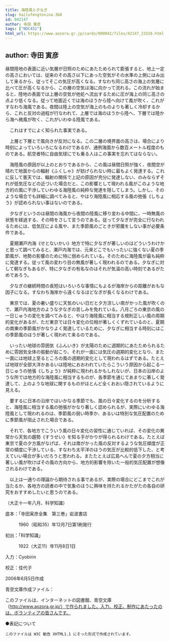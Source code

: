 ```yaml
---
title: 海陸風と夕なぎ
slug: hailufengtoxina-3b8
id: 042147
author: 寺田 寅彦
tags: ["NDC451"]
html_url: https://www.aozora.gr.jp/cards/000042/files/42147_23316.html
---
```


## author: 寺田 寅彦

昼間陸地の表面に近い気層が日照のためにあたためられて膨張すると、地上一定の高さにおいては、従来のその高さ以下にあった空気がその水準の上側にはみ出して来るから、従ってそこの気圧が高くなる。すなわち同じ高さの海上の気層に比べて圧が高くなるから、この層の空気は海に向かって流れる。この流れが始まると、陸地の表面では上層の空気が他処へ流出するために圧が海上の同じ高さの点より低くなる。従って地面近くでは海のほうから陸へ向けて風が吹く、これがすなわち海風である。夜間は陸上の空気が海上のものよりも著しく冷却するから、これと反対の過程が行なわれて、上層では海のほうから陸へ、下層では陸から海へ微風が吹く、これがいわゆる陸風である。

　これはすでによく知られた事実である。

　上層と下層とで風向きが反対になる。この二層の境界面の高さは、場合により時刻によっていろいろになるわけであるが、通例海面から数百メートル程度のものである。航空者特に自由気球にでも乗る人はこの事実を忘れてはならない。

　海陸風の原因が以上のとおりであるから、この風は昼間日照が強く、夜間空が晴れて地面からの輻射《ふくしゃ》が妨げられない時に最もよく発達する。これに反して曇天では、輻射の関係で上記の原因が充分に発達しない、のみならずそれが低気圧などの近づいた場合だと、この影響として現われる風がこのような地方的の風に干渉していわゆる海陸風の純粋な発達を隠してしまう。しかし、そのような場合でも詳細に調べてみると、やはり海陸風に相応する風の弛張《しちょう》が認められない事はないのである。

　夕なぎというのは昼間の海風から夜間の陸風に移り変わる中間に、一時無風の状態を経過する、その時をさして言うのである。従って夕なぎが完全に行なわれるためには、低気圧による風や、また季節風のごときが邪魔をしない事が必要条件である。

　夏期瀬戸内海《せとないかい》地方で特に夕なぎが著しいのはどういうわけかと思って調べてみると、瀬戸内海では、元来どこでもいったいに強くない夏の季節風が、地勢の影響のために特に弱められている。そのために海陸風が最も純粋に発達する。従って風の変わり目の無風が著しく現われるのである。夕なぎに対して朝なぎもあるが、特に夕なぎの有名なのはそれが気温の高い時刻であるがためであろう。

　夕なぎの継続時間の長短はいろいろな事情にもよるが海岸からの距離がおもな因子になる。すなわち海岸から遠くなるほどなぎが長くなるわけである。

　東京では、夏の暑い盛りに天気のいい日だと夕方涼しい南がかった風が吹くので、瀬戸内海地方のような夕なぎの苦しみを免れている。八月ごろの東京の風の一日じゅうの変化を調べてみると、やはり海陸風に相当する規則正しい風の周期的変化があるが、ただ東京では日々変化の位相が著しくくずれているのと、夏期の南東の季節風がかなりよく発達しているために、夕なぎに相当する時刻にはこの季節風のほうが著しく現われて来るのである。

　いったい地球の雰囲気《ふんいき》が太陽のために週期的にあたためられるために雰囲気全体の振動が起こり、それが一面には気圧の週期的変化となり、また一面には地球上至るところの風の週期的変化として現われるはずである。たとえば地球が全部大洋かあるいは陸地におおわれていたらこういう原因から起こる一日じゅうの弛張《しちょう》が純粋に現われるかもしれないが、日本の沿岸のような所では地方的な海陸風に相当するものが、各季節を通じてあまりに著しく発達して、上のような地球に関するものがほとんど全くおおい隠されているように見える。

　要するに日本の沿岸ではいかなる季節でも、風の日々変化するのを分析すると、海陸風に相当する風の弛張がかなり著しく認められるが、実際にいわゆる海陸風として現われるのは、季節風の弱い時季か、あるいは特別な気圧配置のために季節風が阻止された場合である。

　それで、各地方でこういう風の日々変化の習性に通じていれば、その変化の異常から天気の趨勢《すうせい》を知る手がかりが得られるわけである。たとえば東京で夏の夕方風がなげば、それは南がかった風の反対するような気圧傾度が正常の傾度に干渉している、すなわち太平洋のほうの気圧が比較的低下した、と考えていい場合が多いだろうと思われる。またたとえば広島へんで夏の夕方相当に著しい風が吹けばその風の方向から、地方的影響を除いた一般的気圧配置が想像されるわけである。

　以上は一通りの理論から期待される事であるが、実際の場合にどこまでこれが当たるか、各地方の読者の中で気象のほうに興味を持たれるかたがたの各自の研究をおすすめしたいと思うのである。

（大正十一年八月、科学知識）













底本：「寺田寅彦全集　第三巻」岩波書店


　　　1960（昭和35）年12月7日第1刷発行

初出：「科学知識」

　　　1922（大正11）年11月8日1日

入力：Cyobirin

校正：佳代子

2006年6月5日作成

青空文庫作成ファイル：

このファイルは、インターネットの図書館、青空文庫（http://www.aozora.gr.jp/）で作られました。入力、校正、制作にあたったのは、ボランティアの皆さんです。











●表記について


	このファイルは W3C 勧告 XHTML1.1 にそった形式で作成されています。